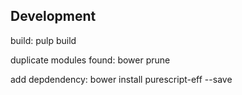 ## Development

build:
  pulp build

duplicate modules found:
  bower prune

add depdendency:
  bower install purescript-eff --save
